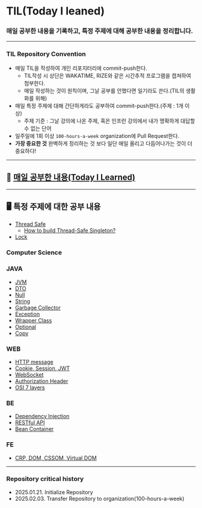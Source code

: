 # TIL(Today I leaned)
### 매일 공부한 내용을 기록하고, 특정 주제에 대해 공부한 내용을 정리합니다.

---
### TIL Repository Convention
- 매일 TIL을 작성하여 개인 리포지터리에 commit-push한다.
  - TIL작성 시 상단은 WAKATIME, RIZE와 같은 시간추적 프로그램을 캡쳐하여 첨부한다.
  - 매일 작성하는 것이 원칙이며, 그날 공부를 안했다면 일기라도 쓴다.(TIL의 생활화를 위해)
- 매일 특정 주제에 대해 간단하게라도 공부하여 commit-push한다.(주제 : 1개 이상)
  - 주제 기준 : 그날 강의에 나온 주제, 혹은 인프런 강의에서 내가 명확하게 대답할 수 없는 단어
- 일주일에 1회 이상 ```100-hours-a-week``` organization에 Pull Request한다.
- **가장 중요한 것** 완벽하게 정리하는 것 보다 일단 매일 올리고 다듬어나가는 것이 더 중요하다!

---------------------------
## 🔗 [매일 공부한 내용(Today I Learned)](TIL_sortbyDate)

---------------------------
## 🖥 특정 주제에 대한 공부 내용
* [Thread Safe](TIL_sortbyContents/Thread_safe.md)
  * [How to build Thread-Safe Singleton?](TIL_sortbyContents/Thread_Safe_Singleton.md)
* [Lock](TIL_sortbyContents/Lock.md)

### Computer Science

### JAVA
* [JVM](TIL_sortbyContents/JVM.md)
* [DTO](TIL_sortbyContents/DTO.md)
* [Null](TIL_sortbyContents/Null.md)
* [String](TIL_sortbyContents/String.md)
* [Garbage Collector](TIL_sortbyContents/Garbage_Collector.md)
* [Exception](TIL_sortbyContents/Exception.md)
* [Wrapper Class](TIL_sortbyContents/Wrapper_Class.md)
* [Optional](TIL_sortbyContents/Optional.md)
* [Copy](TIL_sortbyContents/Copy.md)

### WEB
* [HTTP message](TIL_sortbyContents/HTTP_Message.md)
* [Cookie, Session, JWT](TIL_sortbyContents/Cookie_Session_JWT.md)
* [WebSocket](TIL_sortbyContents/Websocket.md)
* [Authorization Header](TIL_sortbyContents/HTTP_Authorization_Header.md)
* [OSI 7 layers](TIL_sortbyContents/OSI_7layers.md)

### BE
* [Dependency Injection](TIL_sortbyContents/Dependency_Injection.md)
* [RESTful API](TIL_sortbyContents/RESTful_API.md)
* [Bean Container](TIL_sortbyContents/Bean_Container.md)

### FE
* [CRP, DOM, CSSOM, Virtual DOM](TIL_sortbyContents/CRP_and_Virtual_DOM.md)

---
### Repository critical history
- 2025.01.21. Initialize Repository
- 2025.02.03. Transfer Repository to organization(100-hours-a-week)